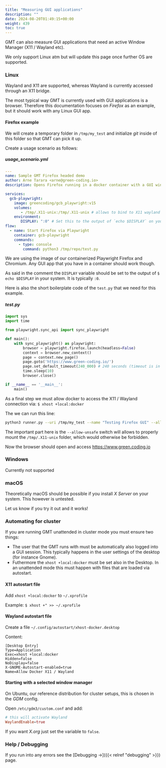 ```yaml
---
title: "Measuring GUI applications"
description: ""
date: 2024-08-20T01:49:15+00:00
weight: 439
toc: true
---
```


GMT can also measure GUI applications that need an active Window Manager (X11 / Wayland etc).

We only support Linux atm but will update this page once further OS are supported.

### Linux

Wayland and X11 are supported, whereas Wayland is currently accessed through an X11 bridge.

The most typical way GMT is currently used with GUI applications is a browser. Therefore this documentation focuses on *Firefox* as an example, but it should work with any Linux GUI app.

#### Firefox example

We will create a temporary folder in `/tmp/my_test` and initialize *git* inside of this folder so that GMT can pick it up.

Create a usage scenario as follows:

##### usage_scenario.yml

```yaml
---
name: Sample GMT Firefox headed demo
author: Arne Tarara <arne@green-coding.io>
description: Opens Firefox running in a docker container with a GUI window on Ubuntu Linux

services:
  gcb-playwright:
    image: greencoding/gcb_playwright:v15
    volumes:
       - /tmp/.X11-unix:/tmp/.X11-unix # allows to bind to X11 wayland bridge
    environment:
       DISPLAY: ":0" # Set this to the output of `echo $DISPLAY` on your system
flow:
  - name: Start Firefox via Playwright
    container: gcb-playwright
    commands:
      - type: console
        command: python3 /tmp/repo/test.py
```

We are using the image of our containerized Playwright Firefox and Chromium. Any GUI app that you have in a container should work though.

As said in the comment the `DISPLAY` variable should be set to the output of `$ echo $DISPLAY` in your system. It is typically `:0`.

Here is also the short boilerplate code of the `test.py` that we need for this example.

##### test.py

```python
import sys
import time

from playwright.sync_api import sync_playwright

def main():
    with sync_playwright() as playwright:
        browser = playwright.firefox.launch(headless=False)
        context = browser.new_context()
        page = context.new_page()
        page.goto('https://www.green-coding.io/')
        page.set_default_timeout(240_000) # 240 seconds (timeout is in milliseconds)
        time.sleep(10)
        browser.close()

if __name__ == '__main__':
    main()
```

As a final step we must allow docker to access the X11 / Wayland connection via: `$ xhost +local:docker`

The we can run this line:

```bash
python3 runner.py --uri /tmp/my_test --name "Testing Firefox GUI" --allow-unsafe
```

The important part here is the `--allow-unsafe` switch will allows to properly mount the `/tmp/.X11-unix` folder, which would otherwise be forbidden.

Now the browser should open and access https://www.green.coding.io

### Windows

Currently not supported

### macOS

Theoretically macOS should be possible if you install *X Server* on your system. This however is untested.

Let us know if you try it out and it works!

### Automating for cluster

If you are running GMT unattended in cluster mode you must ensure two things:

- The user that the GMT runs with must be automatically also logged into a GUI session. This typically happens in the user settings of the desktop (for instance Gnome).
- Futhermore the `xhost +local:docker` must be set also in the Desktop. In an unattended mode this must happen with files that are loaded via autostart.

#### X11 autostart file

Add `xhost +local:docker` to `~/.xprofile`

Example: `$ xhost +" >> ~/.xprofile`

#### Wayland autostart file

Create a file `~/.config/autostart/xhost-docker.desktop`

Content:

```config
[Desktop Entry]
Type=Application
Exec=xhost +local:docker
Hidden=false
NoDisplay=false
X-GNOME-Autostart-enabled=true
Name=Allow Docker X11 / Wayland
```

#### Starting with a selected window manager

On Ubuntu, our reference distribution for cluster setups, this is chosen in the *GDM* config.

Open `/etc/gdm3/custom.conf` and add:

```conf
# this will activate Wayland
WaylandEnable=true
```

If you want *X.org* just set the variable to `false`.

### Help / Debugging

If you run into any errors see the [Debugging →]({{< relref "debugging" >}}) page.
